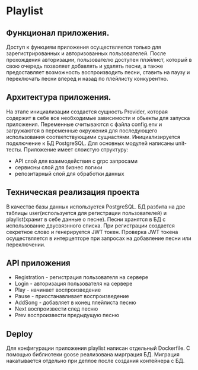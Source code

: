 # Playlist
## Функционал приложения.
Доступ к функциям приложения осуществляется только для зарегистрированных и авторизованных пользователей. После прохождения авторизации, пользователю доступен плэйлист, который в свою очередь позволяет добавлять и удалять песни, а также предоставляет возможность воспроизводить песни, ставить на паузу и переключать песни вперед и назад по плейлисту конкурентно.

## Архитектура приложения.
На этапе инициализации создается сущность Provider, которая содержит в себе все необходимые зависимости и обьекты для запуска приложения. Переменные считываются с файла config.env и загружаются в переменные окружения для последующего использования соответствующими сущнастями. Инициализируется подключение к БД PostgreSQL. Для основных модулей написаны unit-тесты.
Приложение имеет слоистую структуру:
- API слой для взаимодействия с grpc запросами
- сервисны слой для бизнес логики
- репозитарный слой для обработки данных

## Техническая реализация проекта
В качестве базы данных используется PostgreSQL.
БД разбита на две таблицы user(используется для регистрации пользователей) и playlist(хранит в себе данные о песне).
Песни хранятся в БД с использование двусвязнного списка.
При регистрации создается секретное слово и генерируется JWT токен. Проверка JWT токена осуществляется в интерцепторе при запросах на добавление песни или переключении.

## API приложения
 - Registration - регистрация пользователя на сервере
 - Login - авторизация пользователя на сервере
 - Play - начинает воспроизведение
 - Pause - приостанавливает воспроизведение
 - AddSong - добавляет в конец плейлиста песню
 - Next воспроизвести след песню
 - Prev воспроизвести предыдущую песню

## Deploy
Для конфигурации приложения playlist написан отдельный Dockerfile. С помощью библиотеки goose реализована мирграция БД. Миграция накатывается отдельно при деплое после создания контейнера с БД.
